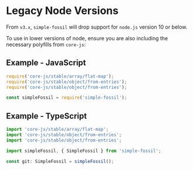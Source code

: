 
# Legacy Node Versions

From `v3.x`, `simple-fossil` will drop support for `node.js` version 10 or below.

To use in lower versions of node, ensure you are also including the necessary polyfills from `core-js`:

## Example - JavaScript

```javascript
require('core-js/stable/array/flat-map');
require('core-js/stable/object/from-entries');
require('core-js/stable/object/from-entries');

const simpleFossil = require('simple-fossil');
```   

## Example - TypeScript

```typescript
import 'core-js/stable/array/flat-map';
import 'core-js/stable/object/from-entries';
import 'core-js/stable/object/from-entries';

import simpleFossil, { SimpleFossil } from 'simple-fossil';

const git: SimpleFossil = simpleFossil();
```   
